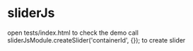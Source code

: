 # sliderJs
open tests/index.html to check the demo
call sliderJsModule.createSlider('containerId', {}); to create slider
